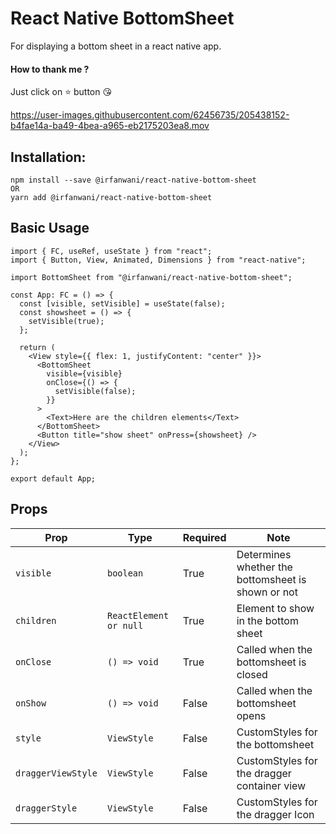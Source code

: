 # React Native BottomSheet

For displaying a bottom sheet in a react native app.

#### How to thank me ?

Just click on ⭐️ button 😘

https://user-images.githubusercontent.com/62456735/205438152-b4fae14a-ba49-4bea-a965-eb2175203ea8.mov

## Installation:

```
npm install --save @irfanwani/react-native-bottom-sheet
OR
yarn add @irfanwani/react-native-bottom-sheet
```

## Basic Usage

```tsx
import { FC, useRef, useState } from "react";
import { Button, View, Animated, Dimensions } from "react-native";

import BottomSheet from "@irfanwani/react-native-bottom-sheet";

const App: FC = () => {
  const [visible, setVisible] = useState(false);
  const showsheet = () => {
    setVisible(true);
  };

  return (
    <View style={{ flex: 1, justifyContent: "center" }}>
      <BottomSheet
        visible={visible}
        onClose={() => {
          setVisible(false);
        }}
      >
        <Text>Here are the children elements</Text>
      </BottomSheet>
      <Button title="show sheet" onPress={showsheet} />
    </View>
  );
};

export default App;
```

## Props

| Prop               | Type                   | Required | Note                                               |
| ------------------ | ---------------------- | -------- | -------------------------------------------------- |
| `visible`          | `boolean`              | True     | Determines whether the bottomsheet is shown or not |
| `children`         | `ReactElement or null` | True     | Element to show in the bottom sheet                |
| `onClose`          | `() => void`           | True     | Called when the bottomsheet is closed              |
| `onShow`           | `() => void`           | False    | Called when the bottomsheet opens                  |
| `style`            | `ViewStyle`            | False    | CustomStyles for the bottomsheet                   |
| `draggerViewStyle` | `ViewStyle`            | False    | CustomStyles for the dragger container view        |
| `draggerStyle`     | `ViewStyle`            | False    | CustomStyles for the dragger Icon                  |
